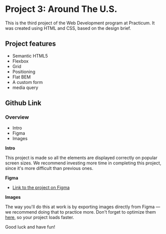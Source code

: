 # Project 3: Around The U.S.

This is the third project of the Web Development program at Practicum. It was created using HTML and CSS, based on the design brief.

## Project features

- Semantic HTML5
- Flexbox
- Grid
- Positioning
- Flat BEM
- A custom form
- media query

## Github Link

### Overview

- Intro
- Figma
- Images

**Intro**

This project is made so all the elements are displayed correctly on popular screen sizes. We recommend investing more time in completing this project, since it's more difficult than previous ones.

**Figma**

- [Link to the project on Figma](https://www.figma.com/file/ii4xxsJ0ghevUOcssTlHZv/Sprint-3%3A-Around-the-US?node-id=0%3A1)

**Images**

The way you'll do this at work is by exporting images directly from Figma — we recommend doing that to practice more. Don't forget to optimize them [here](https://tinypng.com/), so your project loads faster.

Good luck and have fun!
